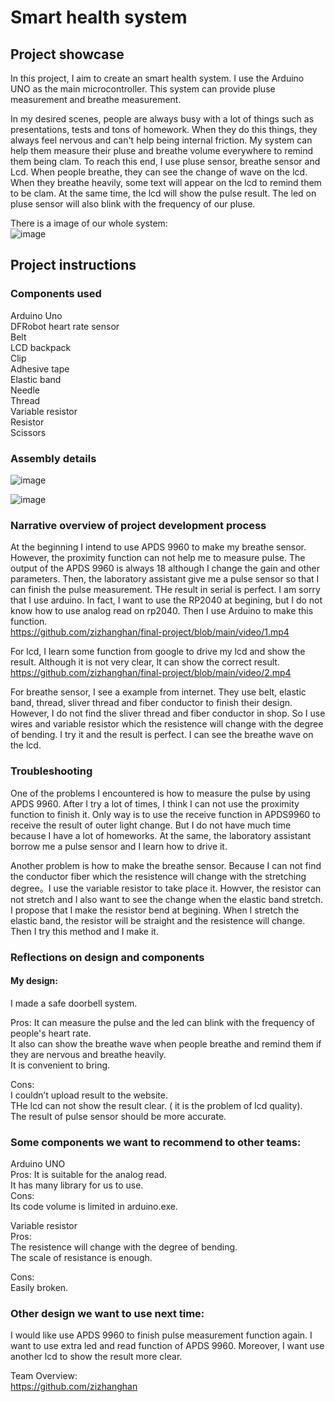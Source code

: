 # Smart health system  
## Project showcase  
In this project, I aim to create an smart health system. I use the Arduino UNO as the main microcontroller. This system can provide pluse measurement and breathe measurement.  

In my desired scenes, people are always busy with a lot of things such as presentations, tests and tons of homework. When they do this things, they always feel nervous and can't help being internal friction. My system can help them measure their pluse and breathe volume everywhere to remind them being clam. To reach this end, I use pluse sensor, breathe sensor and Lcd. When people breathe, they can see the change of wave on the lcd. When they breathe heavily, some text will appear on the lcd to remind them to be clam. At the same time, the lcd will show the pulse result. The led on pluse sensor will also blink with the frequency of our pluse.  

There is a image of our whole system:  
![image](https://user-images.githubusercontent.com/114272466/210099304-c44a1c2f-1998-45a2-a126-94844ef1fe69.png)  

## Project instructions  
### Components used  
Arduino Uno  
DFRobot heart rate sensor  
Belt  
LCD backpack  
Clip  
Adhesive tape  
Elastic band  
Needle  
Thread  
Variable resistor  
Resistor  
Scissors  

### Assembly details  
![image](https://user-images.githubusercontent.com/114272466/210101951-b74649e1-82cb-4325-ad60-634d45be0ec9.png)  

![image](https://user-images.githubusercontent.com/114272466/210102345-39a23cd2-c5e0-4bfd-85a1-762a3a9550e2.png)  

### Narrative overview of project development process
At the beginning I intend to use APDS 9960 to make my breathe sensor. However, the proximity function can not help me to measure pulse. The output of the APDS 9960 is always 18 although I change the gain and other parameters. Then, the laboratory assistant give me a pulse sensor so that I can finish the pulse measurement. THe result in serial is perfect. I am sorry that I use arduino. In fact, I want to use the RP2040 at begining, but I do not know how to use analog read on rp2040. Then I use Arduino to make this function.  
https://github.com/zizhanghan/final-project/blob/main/video/1.mp4  

For lcd, I learn some function from google to drive my lcd and show the result. Although it is not very clear, It can show the correct result.  
https://github.com/zizhanghan/final-project/blob/main/video/2.mp4  

For breathe sensor, I see a example from internet. They use belt, elastic band, thread, sliver thread and fiber conductor to finish their design.
However, I do not find the sliver thread and fiber conductor in shop. So I use wires and variable resistor which the resistence will change with the degree of bending. I try it and the result is perfect. I can see the breathe wave on the lcd.  

### Troubleshooting
One of the problems I encountered is how to measure the pulse by using APDS 9960. After I try a lot of times, I think I can not use the proximity function to finish it. Only way is to use the receive function in APDS9960 to receive the result of outer light change. But I do not have much time because I have a lot of homeworks. At the same, the laboratory assistant borrow me a pulse sensor and I learn how to drive it. 

Another problem is how to make the breathe sensor. Because I can not find the conductor fiber which the resistence will change with the stretching degree。I use the variable resistor to take place it. Howver, the resistor can not stretch and I also want to see the change when the elastic band stretch. I propose that I make the resistor bend at begining. When I stretch the elastic band, the resistor will be straight and the resistence will change. Then I try this method and I make it. 

### Reflections on design and components
#### My design:
I made a safe doorbell system.

Pros:
It can measure the pulse and the led can blink with the frequency of people's heart rate.  
It also can show the breathe wave when people breathe and remind them if they are nervous and breathe heavily.  
It is convenient to bring.  

Cons:  
I couldn’t upload result to the website.  
THe lcd can not show the result clear. ( it is the problem of lcd quality).  
The result of pulse sensor should be more accurate. 

### Some components we want to recommend to other teams:  
Arduino UNO  
Pros:
It is suitable for the analog read.  
It has many library for us to use.  
Cons:  
Its code volume is limited in arduino.exe.  

Variable resistor  
Pros:  
The resistence will change with the degree of bending.  
The scale of resistance is enough.

Cons:  
Easily broken.  

### Other design we want to use next time:  
I would like use APDS 9960 to finish pulse measurement function again. I want to use extra led and read function of APDS 9960. Moreover, I want use another lcd to show the result more clear.  

Team Overview:  
https://github.com/zizhanghan  









